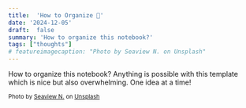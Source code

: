 ```yaml
---
title:  'How to Organize 🌱'
date: '2024-12-05'
draft:  false
summary: 'How to organize this notebook?'
tags: ["thoughts"]
# featureimagecaption: "Photo by Seaview N. on Unsplash"
---
```

 How to organize this notebook? Anything is possible with this template which is nice but also overwhelming.  One idea at a time!

 <small>
Photo by <a href="https://unsplash.com/@inspiredbyart?utm_content=creditCopyText&utm_medium=referral&utm_source=unsplash">Seaview N.</a> on <a href="https://unsplash.com/photos/a-calendar-and-scissors-on-a-table-QfOQSM8nXCo?utm_content=creditCopyText&utm_medium=referral&utm_source=unsplash">Unsplash</a>
</small>